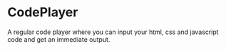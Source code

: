 # CodePlayer
A regular code player where you can input your html, css and javascript code and get an immediate output.
